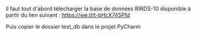 Il faut tout d'abord télécharger la base de données BIRDS-10
disponible à partir du lien suivant : https://we.tl/t-bHcX745Pfd

Puis copier le dossier test_db dans le projet PyCharm

